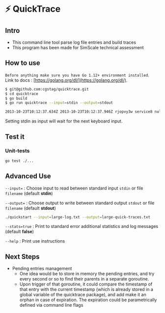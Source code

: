# ⚡ ️QuickTrace

## Intro

* This command line tool parse log file entries and build traces
* This program has been made for SimScale technical assessment

## How to use

 `Before anything make sure you have Go 1.12+ environment installed`.  
Link to docs : [https://golang.org/dl/](https://golang.org/dl/).  

```bash
$ git@github.com:cgstag/quicktrace.git
$ cd quicktrace
$ go build
$ go run quicktrace --input=stdin --output=stdout

2013-10-23T10:12:37.634Z 2013-10-23T10:12:37.946Z rjopvy3w service8 null->qa5oegbm

```
Setting stdin as input will wait for the next keyboard input.

## Test it

### Unit-tests

```bash
go test ./...
```

## Advanced Use

`--input=` : Choose input to read between standard input `stdin` or file `filename` (default **stdin**)

`--output=` : Choose output to write between standard output `stdout` or file `filename` (default **stdout**)

 ```bash
 ./quickstart --input=large-log.txt --output=large-quick-traces.txt
 ```

`--stats=true` : Print to standard error additional statistics and log messages (default **false**)

`--help` : Print use instructions


## Next Steps

* Pending entries management
   * One idea would be to store in memory the pending entries, and try every second or so to find their parents in a separate goroutine. 
   * Upon trigger of that goroutine, it could compare the timestamp of that entry with the current timestamp (which is already stored in a global variable of the quicktrace package), and add make it an orphan in case of expiration. The expiration could be parametrically defined via command line flags
